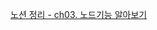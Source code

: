 
[노션 정리 - ch03. 노드기능 알아보기](https://toothsome-peace-73a.notion.site/ch03-280b8831c662806a9df9e1dcdedebcfa?source=copy_link)
